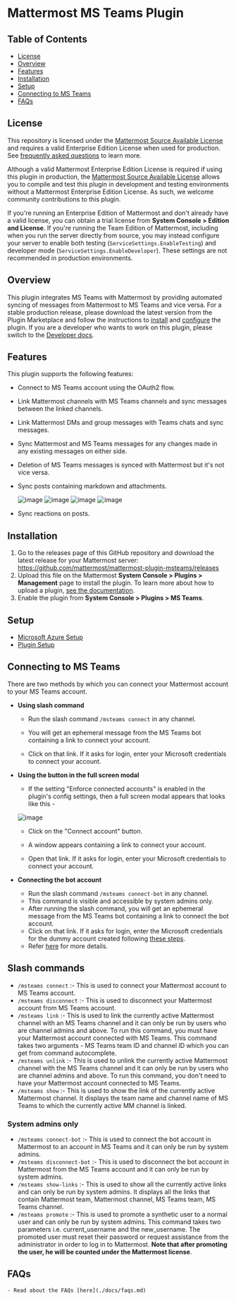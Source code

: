 # Mattermost MS Teams Plugin
## Table of Contents
- [License](#license)
- [Overview](#overview)
- [Features](#features)
- [Installation](#installation)
- [Setup](#setup)
- [Connecting to MS Teams](#connecting-to-ms-teams)
- [FAQs](#faqs)

## License

This repository is licensed under the [Mattermost Source Available License](LICENSE) and requires a valid Enterprise Edition License when used for production. See [frequently asked questions](https://docs.mattermost.com/overview/faq.html#mattermost-source-available-license) to learn more.

Although a valid Mattermost Enterprise Edition License is required if using this plugin in production, the [Mattermost Source Available License](LICENSE) allows you to compile and test this plugin in development and testing environments without a Mattermost Enterprise Edition License. As such, we welcome community contributions to this plugin.

If you're running an Enterprise Edition of Mattermost and don't already have a valid license, you can obtain a trial license from **System Console > Edition and License**. If you're running the Team Edition of Mattermost, including when you run the server directly from source, you may instead configure your server to enable both testing (`ServiceSettings.EnableTesting`) and developer mode (`ServiceSettings.EnableDeveloper`). These settings are not recommended in production environments.

## Overview

This plugin integrates MS Teams with Mattermost by providing automated syncing of messages from Mattermost to MS Teams and vice versa. For a stable production release, please download the latest version from the Plugin Marketplace and follow the instructions to [install](#installation) and [configure](#setup) the plugin. If you are a developer who wants to work on this plugin, please switch to the [Developer docs](./docs/developer_docs.md).

## Features

This plugin supports the following features:
- Connect to MS Teams account using the OAuth2 flow.

- Link Mattermost channels with MS Teams channels and sync messages between the linked channels.

- Link Mattermost DMs and group messages with Teams chats and sync messages.

- Sync Mattermost and MS Teams messages for any changes made in any existing messages on either side.

- Deletion of MS Teams messages is synced with Mattermost but it's not vice versa.

- Sync posts containing markdown and attachments.

    ![image](https://user-images.githubusercontent.com/77336594/226587339-050c35da-a0f1-47db-a15f-f8d5f59bf8cd.png)
    ![image](https://user-images.githubusercontent.com/77336594/226587366-2c4231bc-1aa2-42c4-b692-bd4441c71c34.png)
    ![image](https://user-images.githubusercontent.com/77336594/226588263-a7915e4d-d9ae-4294-9134-326628febdfc.png)
    ![image](https://user-images.githubusercontent.com/77336594/226588309-3202b78f-d87d-439c-967b-25ba8ed328c9.png)

- Sync reactions on posts.

## Installation

1. Go to the releases page of this GitHub repository and download the latest release for your Mattermost server: https://github.com/mattermost/mattermost-plugin-msteams/releases
2. Upload this file on the Mattermost **System Console > Plugins > Management** page to install the plugin. To learn more about how to upload a plugin, [see the documentation](https://docs.mattermost.com/administration/plugins.html#plugin-uploads).
3. Enable the plugin from **System Console > Plugins > MS Teams**.

## Setup

- [Microsoft Azure Setup](./docs/azure_setup.md)
- [Plugin Setup](./docs/plugin_setup.md)

## Connecting to MS Teams

There are two methods by which you can connect your Mattermost account to your MS Teams account.

- **Using slash command**
    - Run the slash command `/msteams connect` in any channel.

    - You will get an ephemeral message from the MS Teams bot containing a link to connect your account.

    - Click on that link. If it asks for login, enter your Microsoft credentials to connect your account.

- **Using the button in the full screen modal**
    - If the setting "Enforce connected accounts" is enabled in the plugin's config settings, then a full screen modal appears that looks like this - 
    
    ![image](https://github.com/mattermost/mattermost-plugin-msteams/assets/100013900/ced5e65b-a52a-46f4-a7fa-dac6e2ff8440)

    - Click on the "Connect account" button.

    - A window appears containing a link to connect your account.

    - Open that link. If it asks for login, enter your Microsoft credentials to connect your account.

- **Connecting the bot account**
    - Run the slash command `/msteams connect-bot` in any channel.
    - This command is visible and accessible by system admins only.
    - After running the slash command, you will get an ephemeral message from the MS Teams bot containing a link to connect the bot account.
    - Click on that link. If it asks for login, enter the Microsoft credentials for the dummy account created following [these steps](./docs/azure_setup.md#step-2-create-a-user-account-to-act-as-a-bot).
    - Refer [here](./docs/azure_setup.md#step-2-create-a-user-account-to-act-as-a-bot) for more details.

## Slash commands

- `/msteams connect` :- This is used to connect your Mattermost account to MS Teams account.
- `/msteams disconnect` :- This is used to disconnect your Mattermost account from MS Teams account.
- `/msteams link` :- This is used to link the currently active Mattermost channel with an MS Teams channel and it can only be run by users who are channel admins and above. To run this command, you must have your Mattermost account connected with MS Teams. This command takes two arguments - MS Teams team ID and channel ID which you can get from command autocomplete.
- `/msteams unlink` :- This is used to unlink the currently active Mattermost channel with the MS Teams channel and it can only be run by users who are channel admins and above. To run this command, you don't need to have your Mattermost account connected to MS Teams.
- `/msteams show` :- This is used to show the link of the currently active Mattermost channel. It displays the team name and channel name of MS Teams to which the currently active MM channel is linked.

### System admins only
- `/msteams connect-bot` :- This is used to connect the bot account in Mattermost to an account in MS Teams and it can only be run by system admins.
- `/msteams disconnect-bot` :- This is used to disconnect the bot account in Mattermost from the MS Teams account and it can only be run by system admins.
- `/msteams show-links` :- This is used to show all the currently active links and can only be run by system admins. It displays all the links that contain Mattermost team, Mattermost channel, MS Teams team, MS Teams channel.
- `/msteams promote` :- This is used to promote a synthetic user to a normal user and can only be run by system admins. This command takes two parameters i.e. current_username and the new_username. The promoted user must reset their password or request assistance from the administrator in order to log in to Mattermost. **Note that after promoting the user, he will be counted under the Mattermost license**.

## FAQs
    - Read about the FAQs [here](./docs/faqs.md)
    
